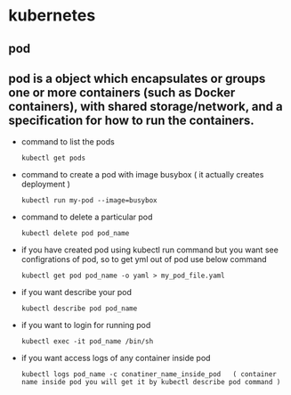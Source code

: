 
# kubernetes 

## pod
   ## pod is a object which encapsulates or groups one or more containers (such as Docker containers), with shared storage/network, and a specification for how to run the containers.
   
 - command to list the pods 
 
       kubectl get pods
 
 - command to create a pod with image busybox ( it actually creates deployment ) 
   
       kubectl run my-pod --image=busybox
   
 - command to delete a particular pod 
   
       kubectl delete pod pod_name 
       
 - if you have created pod using kubectl run command but you want see configrations of pod, so to get yml out of pod use below command 
  
       kubectl get pod pod_name -o yaml > my_pod_file.yaml
       
 - if you want describe your pod
       
       kubectl describe pod pod_name 
       
 - if you want to login for running pod
  
       kubectl exec -it pod_name /bin/sh
       
 - if you want access logs of any container inside pod 
 
       kubectl logs pod_name -c conatiner_name_inside_pod   ( container name inside pod you will get it by kubectl describe pod command ) 
       

       
 
